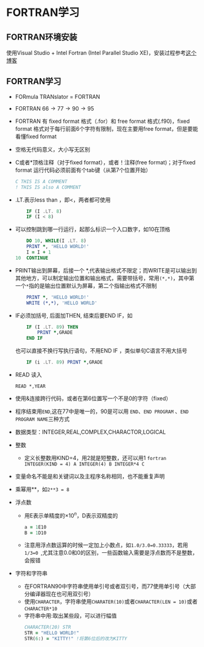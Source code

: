 # FORTRAN学习


## FORTRAN环境安装
使用Visual Studio + Intel Fortran (Intel Parallel Studio XE)，安装过程参考[这个博客](https://blog.csdn.net/Mr_JjPolarBear/article/details/89449667)

## FORTRAN学习
* FORmula TRANslator = FORTRAN
* FORTRAN $66\to77\to 90\to 95$
* FORTRAN 有 fixed format 格式（.for）和 free format 格式(.f90)，fixed format 格式对于每行前面6个字符有限制，现在主要用free format，但是要能看懂fixed format
* 空格无代码意义，大小写无区别
* C或者*顶格注释（对于fixed format），或者！注释(free format)；对于fixed format 运行代码必须前面有个tab键（从第7个位置开始）
    ```fortran
    C THIS IS A COMMENT
    ! THIS IS also A COMMENT
    ```
* .LT.表示less than ，即<，两者都可使用
    ```fortran
        IF (I .LT. 8)
        IF (I < 8)
    ```
* 可以控制跳到哪一行运行，起那么标识一个入口数字，如10在顶格
    ```fortran
        DO 10, WHILE(I .LT. 8)
        PRINT *, 'HELLO WORLD!'
        I = I + 1
    10  CONTINUE
    ```
* PRINT输出到屏幕，后接一个 *,代表输出格式不限定；而WRITE是可以输出到其他地方，可以制定输出位置和输出格式，需要带括号，常用``(*,*)``，其中第一个``*``指的是输出位置默认为屏幕，第二个指输出格式不限制
    ```fortran
        PRINT *, 'HELLO WORLD!'
        WRITE (*,*), 'HELLO WORLD'
    ```
* IF必须加括号, 后面加THEN, 结束后要END IF，如
    ```fortran
        IF (I .LT. 89) THEN
            PRINT *,GRADE
        END IF
    ```
    也可以直接不换行写执行语句，不用END IF ，类似单句C语言不用大括号
    ```fortran
        IF (i .LT. 89) PRINT *,GRADE
    ```
* READ 读入
    ```FORTRAN
    READ *,YEAR
    ```
* 使用&连接跨行代码，或者在第6位置写一个不是0的字符（fixed）

* 程序结束用``END``,这在77中是唯一的，90是可以用 ``END``、``END PROGRAM`` 、``END PROGRAM NAME``三种方式
* 数据类型：INTEGER,REAL,COMPLEX,CHARACTOR,LOGICAL
* 整数
  * 定义长整数用KIND=4，用2就是短整数，还可以用1
        ```fortran
        INTEGER(KIND = 4) A
        INTEGER(4) B
        INTEGER*4 C
        ```
* 变量命名不能是和关键词以及主程序名称相同，也不能重复声明
* 乘幂用**，如``2**3 = 8``
* 浮点数
  * 用E表示单精度的$\times 10^n$，D表示双精度的
    ```fortran
    a = 1E10
    B = 1D10
    ```
  * 注意用浮点数运算的时候一定加上小数点，如``1.0/3.0=0.33333``，若用``1/3=0 ``,尤其注意0.0和0的区别，一些函数输入需要是浮点数而不是整数，会报错
* 字符和字符串
  * 在FORTRAN90中字符串使用单引号或者双引号，而77使用单引号（大部分编译器现在也可用双引号）
  * 使用``CHARACTER``，字符串使用``CHARATER(10)``或者``CHARACTER(LEN = 10)``或者``CHARACTER*10``
  * 字符串中用:取出某些段，可以进行幅值
    ```fortran
    CHARACTER(20) STR
    STR = "HELLO WORLD!"
    STR(6:) = "KITTY!" !将第6位后的改为KITTY
    ```